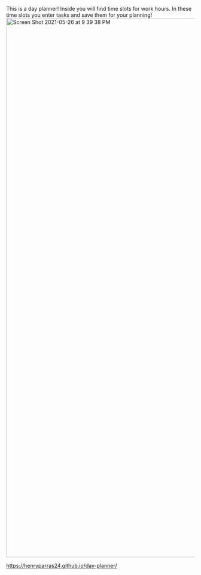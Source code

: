 This is a day planner! Inside you will find time slots for work hours. In these time slots you enter tasks and save them for your planning!
<img width="1440" alt="Screen Shot 2021-05-26 at 9 39 38 PM" src="https://user-images.githubusercontent.com/82185621/119767255-60d0b200-be6b-11eb-9d71-f7b209588642.png">

https://henryparras24.github.io/day-planner/